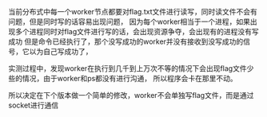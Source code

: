 当前分布式中每一个worker节点都要对flag.txt文件进行读写，同时读文件不会有问题，但是同时写的话容易出现问题，
因为每个worker相当于一个进程，如果出现多个进程同时对flag文件进行写的话，会出现资源争夺，会出现有的进程没有写成功
但是命令已经执行了，那个没写成功的worker并没有接收到没写成功的信号，它以为自己写成功了，

实测过程中，发现worker在执行到几千到上万次不等的情况下会出现flag文件少些的情况，由于worker和ps都没有进行沟通，
所以程序会卡在那里不动。


所以决定在下个版本做一个简单的修改，worker不会单独写flag文件，而是通过socket进行通信


